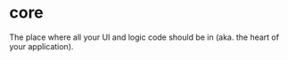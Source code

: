 # core
The place where all your UI and logic code should be in (aka. the heart of your application).
